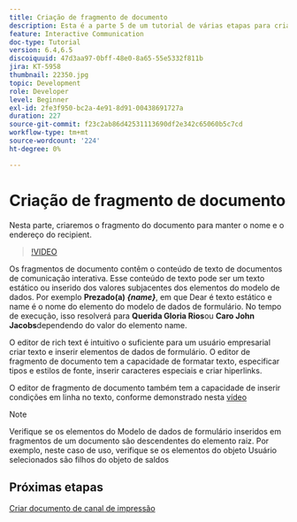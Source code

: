 ```yaml
---
title: Criação de fragmento de documento
description: Esta é a parte 5 de um tutorial de várias etapas para criar seu primeiro documento de comunicações interativas. Nesta parte, criaremos o fragmento do documento para manter o nome e o endereço do recipient.
feature: Interactive Communication
doc-type: Tutorial
version: 6.4,6.5
discoiquuid: 47d3aa97-0bff-48e0-8a65-55e5332f811b
jira: KT-5958
thumbnail: 22350.jpg
topic: Development
role: Developer
level: Beginner
exl-id: 2fe3f950-bc2a-4e91-8d91-00438691727a
duration: 227
source-git-commit: f23c2ab86d42531113690df2e342c65060b5c7cd
workflow-type: tm+mt
source-wordcount: '224'
ht-degree: 0%

---
```


# Criação de fragmento de documento

Nesta parte, criaremos o fragmento do documento para manter o nome e o endereço do recipient.

>[!VIDEO](https://video.tv.adobe.com/v/22350?quality=12&learn=on)

Os fragmentos de documento contêm o conteúdo de texto de documentos de comunicação interativa. Esse conteúdo de texto pode ser um texto estático ou inserido dos valores subjacentes dos elementos do modelo de dados. Por exemplo **Prezado(a) _{name}_**, em que Dear é texto estático e name é o nome do elemento do modelo de dados de formulário. No tempo de execução, isso resolverá para **Querida Gloria Rios**ou **Caro John Jacobs**dependendo do valor do elemento name.

O editor de rich text é intuitivo o suficiente para um usuário empresarial criar texto e inserir elementos de dados de formulário. O editor de fragmento de documento tem a capacidade de formatar texto, especificar tipos e estilos de fonte, inserir caracteres especiais e criar hiperlinks.

O editor de fragmento de documento também tem a capacidade de inserir condições em linha no texto, conforme demonstrado nesta [vídeo](https://helpx.adobe.com/experience-manager/kt/forms/using/editing-improvements-correspondence-mgmt-feature-video-use.html)

>[!NOTE]
>
>Verifique se os elementos do Modelo de dados de formulário inseridos em fragmentos de um documento são descendentes do elemento raiz. Por exemplo, neste caso de uso, verifique se os elementos do objeto Usuário selecionados são filhos do objeto de saldos

## Próximas etapas

[Criar documento de canal de impressão](./create-print-channel-document.md)
